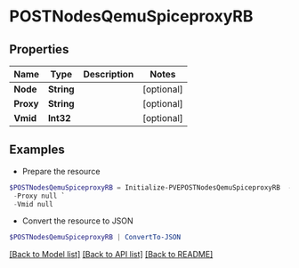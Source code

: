 # POSTNodesQemuSpiceproxyRB
## Properties

Name | Type | Description | Notes
------------ | ------------- | ------------- | -------------
**Node** | **String** |  | [optional] 
**Proxy** | **String** |  | [optional] 
**Vmid** | **Int32** |  | [optional] 

## Examples

- Prepare the resource
```powershell
$POSTNodesQemuSpiceproxyRB = Initialize-PVEPOSTNodesQemuSpiceproxyRB  -Node null `
 -Proxy null `
 -Vmid null
```

- Convert the resource to JSON
```powershell
$POSTNodesQemuSpiceproxyRB | ConvertTo-JSON
```

[[Back to Model list]](../README.md#documentation-for-models) [[Back to API list]](../README.md#documentation-for-api-endpoints) [[Back to README]](../README.md)

